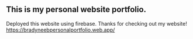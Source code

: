 ## This is my personal website portfolio.

Deployed this website using firebase. Thanks for checking out my website!
https://bradyneebpersonalportfolio.web.app/

